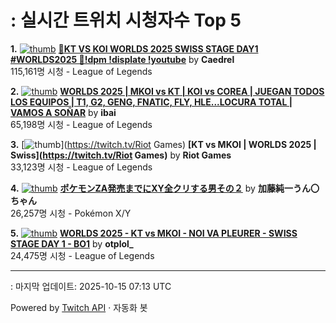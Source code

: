 # : 실시간 트위치 시청자수 Top 5

**1.** [![thumb](https://static-cdn.jtvnw.net/previews-ttv/live_user_caedrel-320x180.jpg)](https://twitch.tv/Caedrel)
**[🔴KT VS KOI WORLDS 2025 SWISS STAGE DAY1 #WORLDS2025 🔴!dpm !displate !youtube](https://twitch.tv/Caedrel)** by **Caedrel**<br>115,161명 시청  - League of Legends

**2.** [![thumb](https://static-cdn.jtvnw.net/previews-ttv/live_user_ibai-320x180.jpg)](https://twitch.tv/ibai)
**[WORLDS 2025 | MKOI vs KT | KOI vs COREA | JUEGAN TODOS LOS EQUIPOS | T1, G2, GENG, FNATIC, FLY, HLE...LOCURA TOTAL | VAMOS A SOÑAR](https://twitch.tv/ibai)** by **ibai**<br>65,198명 시청  - League of Legends

**3.** [![thumb](https://static-cdn.jtvnw.net/previews-ttv/live_user_riotgames-320x180.jpg)](https://twitch.tv/Riot Games)
**[KT vs MKOI | WORLDS 2025 | Swiss](https://twitch.tv/Riot Games)** by **Riot Games**<br>33,123명 시청  - League of Legends

**4.** [![thumb](https://static-cdn.jtvnw.net/previews-ttv/live_user_kato_junichi0817-320x180.jpg)](https://twitch.tv/加藤純一うん〇ちゃん)
**[ポケモンZA発売までにXY全クリする男その２](https://twitch.tv/加藤純一うん〇ちゃん)** by **加藤純一うん〇ちゃん**<br>26,257명 시청  - Pokémon X/Y

**5.** [![thumb](https://static-cdn.jtvnw.net/previews-ttv/live_user_otplol_-320x180.jpg)](https://twitch.tv/otplol_)
**[WORLDS 2025 - KT vs MKOI - NOI VA PLEURER - SWISS STAGE DAY 1 - BO1](https://twitch.tv/otplol_)** by **otplol_**<br>24,475명 시청  - League of Legends


---
: 마지막 업데이트: 2025-10-15 07:13 UTC

Powered by [Twitch API](https://dev.twitch.tv/docs/api/reference) · 자동화 봇